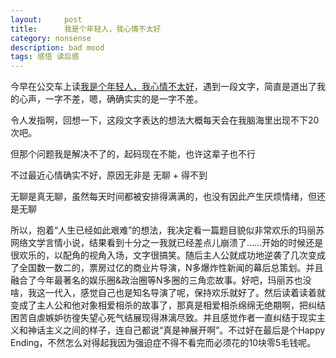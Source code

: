 ```yaml
---
layout:     post
title:      我是个年轻人，我心情不太好
category: nonsense
description: bad mood
tags: 感悟 读后感
---
```


今早在公交车上读[我是个年轻人，我心情不太好](http://book.douban.com/subject/10565151/)，遇到一段文字，简直是道出了我的心声，一字不差，嗯，确确实实的是一字不差。

令人发指啊，回想一下，这段文字表达的想法大概每天会在我脑海里出现不下20次吧。

但那个问题我是解决不了的，起码现在不能，也许这辈子也不行


不过最近心情确实不好，原因无非是 无聊 + 得不到

无聊是真无聊，虽然每天时间都被安排得满满的，也没有因此产生厌烦情绪，但还是无聊

所以，抱着“人生已经如此艰难”的想法，我决定看一篇题目貌似非常欢乐的玛丽苏网络文学言情小说，结果看到十分之一我就已经差点儿崩溃了……开始的时候还是很欢乐的，以配角的视角入场，文字很搞笑。随后主人公就成功地逆袭了几次变成了全国数一数二的，票房过亿的商业片导演，N多爆炸性新闻的幕后总策划。并且融合了今年最著名的娱乐圈&政治圈等N多圈的三角恋故事。好吧，玛丽苏也没啥，我这一代入，感觉自己也是知名导演了呢，保持欢乐就好了。然后读着读着就变成了主人公和他对象相爱相杀的故事了，那真是相爱相杀绵绵无绝期啊，把纠结困苦自虐嫉妒彷徨失望心死气结展现得淋漓尽致。并且感觉作者一直纠结于现实主义和神话主义之间的样子，连自己都说“真是神展开啊”。不过好在最后是个Happy Ending，不然怎么对得起我因为强迫症不得不看完而必须花的10块零5毛钱呢。


